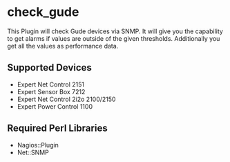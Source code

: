 # check_gude

This Plugin will check Gude devices via SNMP.
It will give you the capability to get alarms if values are outside of the given thresholds.
Additionally you get all the values as performance data.
 
## Supported Devices

* Expert Net Control 2151
* Expert Sensor Box 7212
* Expert Net Control 2i2o 2100/2150
* Expert Power Control 1100

## Required Perl Libraries

* Nagios::Plugin
* Net::SNMP
